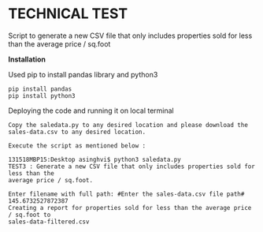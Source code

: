 # TECHNICAL TEST

Script to generate a new CSV file that only includes properties sold for less than the average price / sq.foot


<b> Installation </b>

Used pip to install pandas library and python3

```
pip install pandas
pip install python3
```

Deploying the code and running it on local terminal

```
Copy the saledata.py to any desired location and please download the sales-data.csv to any desired location.

Execute the script as mentioned below :

131518MBP15:Desktop asinghvi$ python3 saledata.py 
TEST3 : Generate a new CSV file that only includes properties sold for less than the
average price / sq.foot.

Enter filename with full path: #Enter the sales-data.csv file path#
145.6732527872387
Creating a report for properties sold for less than the average price / sq.foot to
sales-data-filtered.csv
```

